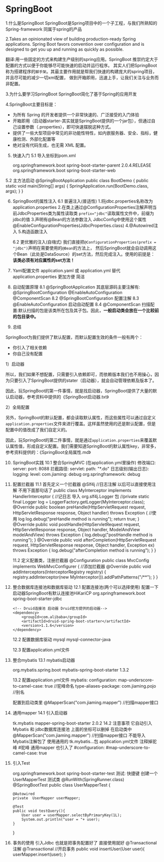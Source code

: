 # SpringBoot
1.什么是SpringBoot
  SpringBoot是Spring项目中的一个子工程，与我们所熟知的Spring-framework 同属于spring的产品

2.Takes an opinionated view of building production-ready Spring applications. 
  Spring Boot favors convention over configuration and is designed to get you up and running as quickly as possible.
  
  翻译:用一些固定的方式来构建生产级别的spring应用。SpringBoot 推崇约定大于配置的方式以便于你能够尽可能快速的启动并运行程序。
  其实人们把SpringBoot称为搭建程序的`脚手架`。其最主要作用就是帮我们快速的构建庞大的spring项目，并且尽可能的减少一切xml配置，
  做到开箱即用，迅速上手，让我们关注与业务而非配置。
  
3.为什么要学习SpringBoot
  SpringBoot简化了基于Spring的应用开发
  
4.SpringBoot主要目标是：
  - 为所有 Spring 的开发者提供一个非常快速的、广泛接受的入门体验
  - 开箱即用（启动器starter-其实就是SpringBoot提供的一个jar包），但通过自己设置参数（.properties），即可快速摆脱这种方式。
  - 提供了一些大型项目中常见的非功能性特性，如内嵌服务器、安全、指标，健康检测、外部化配置等
  - 绝对没有代码生成，也无需 XML 配置。
  
5. 快速入门
  5.1 导入坐标到pom.xml
    <!-- 先添加父工程坐标-->
    <parent>
        <groupId>org.springframework.boot</groupId>
        <artifactId>spring-boot-starter-parent</artifactId>
        <version>2.0.4.RELEASE</version>
    </parent>
    
    <dependencies>
        <!-- 配置启动器-->
        <dependency>
            <groupId>org.springframework.boot</groupId>
            <artifactId>spring-boot-starter-web</artifactId>
        </dependency>
    </dependencies>
  5.2 主方法启动
    @SpringBootApplication
    public class BootDemo {
      public static void main(String[] args) {
        SpringApplication.run(BootDemo.class, args);
       }
    }

6. SpringBoot的属性注入
	6.1 普遍注入(普适性)
	1.将jdbc.properties名称改为application.properties
	2.在类上通过@ConfigurationProperties注解声明当前JdbcProperties类为属性读取类
		`prefix="jdbc"`读取属性文件中，前缀为jdbc的值
	3.声明有@Bean的方法参数注入 JdbcConfig中使用这个属性 @EnableConfigurationProperties(JdbcProperties.class)
	4.@Autowired注入
	5.构造函数注入

	6.2 更优雅的注入(自嗨式)
	我们直接把`@ConfigurationProperties(prefix = "jdbc")`声明在需要使用的`@Bean`的方法上，
	然后SpringBoot就会自动调用这个Bean（此处是DataSource）的set方法，然后完成注入。使用的前提是：**该类必须有对应属性的set方法！**

7. Yaml配置文件
	application.yaml 或 application.yml 替代 application.properties
	更加方便 简洁

8. 自动配置原理
	8.1 @SpringBootApplication
		其底层源码主要注解有:
			@SpringBootConfiguration
			@EnableAutoConfiguration
			@ComponentScan
	8.2 @SpringBootConfiguration
		配置注解
	8.3 @EnableAutoConfiguration
		启动自动配置
	8.4 @ComponentScan
		扫描配置:默认扫描的包是该类所在包及其子包。因此，**一般启动类会放在一个比较前的包目录中。**

9. 总结

SpringBoot为我们提供了默认配置，而默认配置生效的条件一般有两个：

- 你引入了相关依赖
- 你自己没有配置

1）启动器

所以，我们如果不想配置，只需要引入依赖即可，而依赖版本我们也不用操心，因为只要引入了SpringBoot提供的stater（启动器），就会自动管理依赖及版本了。

因此，玩SpringBoot的第一件事情，就是找启动器，SpringBoot提供了大量的默认启动器，参考资料中提供的《SpringBoot启动器.txt》

2）全局配置

另外，SpringBoot的默认配置，都会读取默认属性，而这些属性可以通过自定义`application.properties`文件来进行覆盖。这样虽然使用的还是默认配置，但是配置中的值改成了我们自定义的。

因此，玩SpringBoot的第二件事情，就是通过`application.properties`来覆盖默认属性值，形成自定义配置。我们需要知道SpringBoot的默认属性key，非常多，参考资料提供的：《SpringBoot全局属性.md》

10. SpringBoot实践
	10.1 整合SpringMVC (在application.yml里操作)
		修改端口: 
		server:
			port: 8088
		拦截路径:
		  servlet:
			path: "*.do"
		日志级别(输出日志):
		logging:
		  level:
			com.jiaming: debug
			org.springframework: debug

11. 配置拦截器
	11.1 首先定义一个拦截器
		@Slf4j //日志注解 以后可以直接使用注解 不用下面那句话了
		public class MyInterceptor implements HandlerInterceptor {
			//记日志 导入 org.slf4j.Logger 包
			//private static final Logger log = LoggerFactory.getLogger(MyInterceptor.class);
			@Override
			public boolean preHandle(HttpServletRequest request, HttpServletResponse response, Object handler) throws 				Exception {
				//使用 log
				log.debug("preHandle method is running");
				return true;
			}
			@Override
			public void postHandle(HttpServletRequest request, HttpServletResponse response, Object handler, ModelAndView 	
			modelAndView) throws Exception {
				log.debug("postHandle method is running");
			}
			@Override
			public void afterCompletion(HttpServletRequest request, HttpServletResponse response, Object handler, Exception 			ex) throws Exception {
				log.debug("afterCompletion method is running");
			}
		}
		
	11.2 定义配置类，注册拦截器
		@Configuration
		public class MvcConfig implements WebMvcConfigurer {
			//添加拦截器
			@Override
			public void addInterceptors(InterceptorRegistry registry) {
				registry.addInterceptor(new MyInterceptor()).addPathPatterns("/**");
			}
		}

12. 整合数据库连接池和数据库驱动
	12.1 配置连接池(两个可以选择使用)
		配置一下启动器SpringBoot有默认连接池HiKariCP
		<dependency>
			<groupId>org.springframework.boot</groupId>
			<artifactId>spring-boot-starter-jdbc</artifactId>
		</dependency>
		
		<!-- Druid连接池 启动器 Druid官方提供的启动器--> 
		<dependency>
			<groupId>com.alibaba</groupId>
			<artifactId>druid-spring-boot-starter</artifactId>
			<version>1.1.6</version>
		</dependency>
	
	12.2 配置数据库驱动
		<dependency>
		    <groupId>mysql</groupId>
		    <artifactId>mysql-connector-java</artifactId>
        	</dependency>
	
	12.3 配置application.yml文件

13. 整合mybatis
	13.1 mybatis启动器
	<!--mybatis -->
	<dependency>
		<groupId>org.mybatis.spring.boot</groupId>
		<artifactId>mybatis-spring-boot-starter</artifactId>
		<version>1.3.2</version>
	</dependency>
	
	13.2 配置application.yml文件
	mybatis:
	configuration:
	map-underscore-to-camel-case: true      //驼峰命名
	type-aliases-package: com.jiaming.pojo  //别名
	
	配置到启动类里
	@MapperScan("com.jiaming.mapper") //扫描mapper接口
	
14. 通用mapper
	14.1 引入启动器
	<!-- 通用mapper -->
	<dependency>
		<groupId>tk.mybatis</groupId>
		<artifactId>mapper-spring-boot-starter</artifactId>
		<version>2.0.2</version>
	</dependency>
	14.2 注意事项
	它自动引入Mybatis 和 jdbc数据库连接池 上面的坐标可以删掉
	在启动类中@MapperScan("com.jiaming.mapper") //扫描mapper接口 不能导入Mybatis注解包了 使用通用的 tk.mybatis...包
	application.yml文件 注释掉驼峰
	#驼峰 通用mapper 也引入了
	#configuration:
    	#map-underscore-to-camel-case: true

15. 引入Test
	 <!-- 引入一个 test 启动器-->
	<dependency>
		<groupId>org.springframework.boot</groupId>
		<artifactId>spring-boot-starter-test</artifactId>
	</dependency>
	测试: 快捷键 创建一个UserMapperTest 测试类
	@RunWith(SpringRunner.class)
	@SpringBootTest
	public class UserMapperTest {

		@Autowired
		private  UserMapper userMapper;

		@Test
		public void testQuery(){
			User user = userMapper.selectByPrimaryKey(1L);
			System.out.println("user = "+ user);
		}
	}

16. 事务的使用
    引入Jdbc 也就是把事务配置好了
    直接使用就好 @Transactional注解
    @Transactional //开启事务
    public void insertUser(User user){
	userMapper.insert(user);
    }
	

